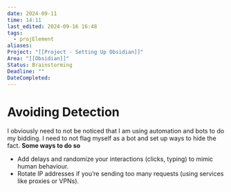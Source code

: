 ```yaml
---
date: 2024-09-11
time: 14:11
last_edited: 2024-09-16 16:48
tags:
  - projElement
aliases: 
Project: "[[Project - Setting Up Obsidian]]"
Area: "[[Obsidian]]"
Status: Brainstorming
Deadline: ""
DateCompleted: 
---
```

# Avoiding Detection
I obviously need to not be noticed that I am using automation and bots to do my bidding. I need to not flag myself as a bot and set up ways to hide the fact.
**Some ways to do so**
- Add delays and randomize your interactions (clicks, typing) to mimic human behaviour.
- Rotate IP addresses if you’re sending too many requests (using services like proxies or VPNs).
